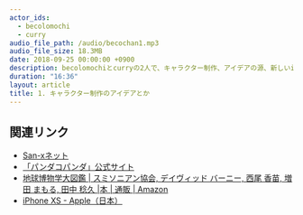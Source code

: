 ```yaml
---
actor_ids:
  - becolomochi
  - curry
audio_file_path: /audio/becochan1.mp3
audio_file_size: 18.3MB
date: 2018-09-25 00:00:00 +0900
description: becolomochiとcurryの2人で、キャラクター制作、アイデアの源、新しいiPhoneなどについて話しました。
duration: "16:36"
layout: article
title: 1. キャラクター制作のアイデアとか
---
```


## 関連リンク

- [San\-xネット](https://www.san-x.co.jp/tarepanda/)
- [「パンダコパンダ」公式サイト](http://www.pandakopanda.jp/)
- [地球博物学大図鑑 \| スミソニアン協会, デイヴィッド バーニー, 西尾 香苗, 増田 まもる, 田中 稔久 \|本 \| 通販 \| Amazon](https://www.amazon.co.jp/%E5%9C%B0%E7%90%83%E5%8D%9A%E7%89%A9%E5%AD%A6%E5%A4%A7%E5%9B%B3%E9%91%91-%E3%82%B9%E3%83%9F%E3%82%BD%E3%83%8B%E3%82%A2%E3%83%B3%E5%8D%94%E4%BC%9A/dp/4487805643)
- [iPhone XS \- Apple（日本）](https://www.apple.com/jp/iphone-xs/)
